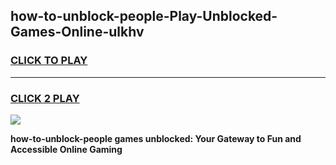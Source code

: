 
## how-to-unblock-people-Play-Unblocked-Games-Online-ulkhv
<h3>
<a href="https://premium76.site?title=how-to-unblock-people&ref=25A">CLICK TO PLAY</a></h3>
<hr>

<h3>
<a href="https://premium76.site?title=how-to-unblock-people&ref=25A">CLICK 2 PLAY</a>
  
</h3>

<a href="https://premium76.site?title=how-to-unblock-people&ref=25A"><img src="https://clearcache.store/games.png"></a>


**how-to-unblock-people games unblocked: Your Gateway to Fun and Accessible Online Gaming**
